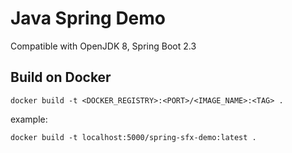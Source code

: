 # Java Spring Demo

Compatible with OpenJDK 8, Spring Boot 2.3

## Build on Docker

```
docker build -t <DOCKER_REGISTRY>:<PORT>/<IMAGE_NAME>:<TAG> .
```

example:

```
docker build -t localhost:5000/spring-sfx-demo:latest .
```
